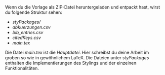 Wenn du die Vorlage als ZIP-Datei heruntergeladen und entpackt hast, wirst du folgende Struktur sehen:

- *styPackages/*
- *abkuerzungen.csv*
- *bib_entries.csv*
- *citedKeys.csv*
- *main.tex*

Die Datei *main.tex* ist die *Hauptdatei*. Hier schreibst du deine Arbeit im groben so wie in gewöhnlichem LaTeX.
Die Dateien unter *styPackages* enthalten die Implementierungen des Stylings und der einzelnen Funktionalitäten.
